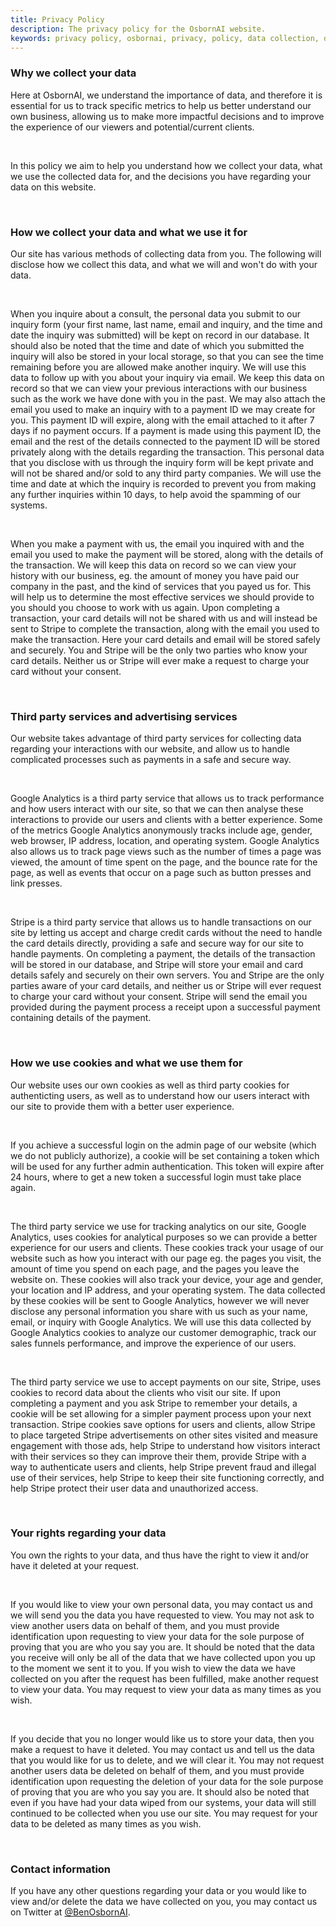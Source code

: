 ```yaml
---
title: Privacy Policy
description: The privacy policy for the OsbornAI website.
keywords: privacy policy, osbornai, privacy, policy, data collection, data privacy
---
```


### Why we collect your data
Here at OsbornAI, we understand the importance of data, and therefore it is essential for us to track specific metrics to help us better understand our own business, allowing us to make more impactful decisions and to improve the experience of our viewers and potential/current clients.

<br />

In this policy we aim to help you understand how we collect your data, what we use the collected data for, and the decisions you have regarding your data on this website.

<br />

### How we collect your data and what we use it for
Our site has various methods of collecting data from you. The following will disclose how we collect this data, and what we will and won't do with your data.

<br />

When you inquire about a consult, the personal data you submit to our inquiry form (your first name, last name, email and inquiry, and the time and date the inquiry was submitted) will be kept on record in our database. It should also be noted that the time and date of which you submitted the inquiry will also be stored in your local storage, so that you can see the time remaining before you are allowed make another inquiry. We will use this data to follow up with you about your inquiry via email. We keep this data on record so that we can view your previous interactions with our business such as the work we have done with you in the past. We may also attach the email you used to make an inquiry with to a payment ID we may create for you. This payment ID will expire, along with the email attached to it after 7 days if no payment occurs. If a payment is made using this payment ID, the email and the rest of the details connected to the payment ID will be stored privately along with the details regarding the transaction. This personal data that you disclose with us through the inquiry form will be kept private and will not be shared and/or sold to any third party companies. We will use the time and date at which the inquiry is recorded to prevent you from making any further inquiries within 10 days, to help avoid the spamming of our systems.

<br />

When you make a payment with us, the email you inquired with and the email you used to make the payment will be stored, along with the details of the transaction. We will keep this data on record so we can view your history with our business, eg. the amount of money you have paid our company in the past, and the kind of services that you payed us for. This will help us to determine the most effective services we should provide to you should you choose to work with us again. Upon completing a transaction, your card details will not be shared with us and will instead be sent to Stripe to complete the transaction, along with the email you used to make the transaction. Here your card details and email will be stored safely and securely. You and Stripe will be the only two parties who know your card details. Neither us or Stripe will ever make a request to charge your card without your consent.

<br />

### Third party services and advertising services
Our website takes advantage of third party services for collecting data regarding your interactions with our website, and allow us to handle complicated processes such as payments in a safe and secure way.

<br />

Google Analytics is a third party service that allows us to track performance and how users interact with our site, so that we can then analyse these interactions to provide our users and clients with a better experience. Some of the metrics Google Analytics anonymously tracks include age, gender, web browser, IP address, location, and operating system. Google Analytics also allows us to track page views such as the number of times a page was viewed, the amount of time spent on the page, and the bounce rate for the page, as well as events that occur on a page such as button presses and link presses.

<br />

Stripe is a third party service that allows us to handle transactions on our site by letting us accept and charge credit cards without the need to handle the card details directly, providing a safe and secure way for our site to handle payments. On completing a payment, the details of the transaction will be stored in our database, and Stripe will store your email and card details safely and securely on their own servers. You and Stripe are the only parties aware of your card details, and neither us or Stripe will ever request to charge your card without your consent. Stripe will send the email you provided during the payment process a receipt upon a successful payment containing details of the payment.

<br />

### How we use cookies and what we use them for
Our website uses our own cookies as well as third party cookies for authenticting users, as well as to understand how our users interact with our site to provide them with a better user experience.

<br />

If you achieve a successful login on the admin page of our website (which we do not publicly authorize), a cookie will be set containing a token which will be used for any further admin authentication. This token will expire after 24 hours, where to get a new token a successful login must take place again.

<br />

The third party service we use for tracking analytics on our site, Google Analytics, uses cookies for analytical purposes so we can provide a better experience for our users and clients. These cookies track your usage of our website such as how you interact with our page eg. the pages you visit, the amount of time you spend on each page, and the pages you leave the website on. These cookies will also track your device, your age and gender, your location and IP address, and your operating system. The data collected by these cookies will be sent to Google Analytics, however we will never disclose any personal information you share with us such as your name, email, or inquiry with Google Analytics. We will use this data collected by Google Analytics cookies to analyze our customer demographic, track our sales funnels performance, and improve the experience of our users.

<br />

The third party service we use to accept payments on our site, Stripe, uses cookies to record data about the clients who visit our site. If upon completing a payment and you ask Stripe to remember your details, a cookie will be set allowing for a simpler payment process upon your next transaction. Stripe cookies save options for users and clients, allow Stripe to place targeted Stripe advertisements on other sites visited and measure engagement with those ads, help Stripe to understand how visitors interact with their services so they can improve their them, provide Stripe with a way to authenticate users and clients, help Stripe prevent fraud and illegal use of their services, help Stripe to keep their site functioning correctly, and help Stripe protect their user data and unauthorized access.

<br />

### Your rights regarding your data
You own the rights to your data, and thus have the right to view it and/or have it deleted at your request. 

<br />

If you would like to view your own personal data, you may contact us and we will send you the data you have requested to view. You may not ask to view another users data on behalf of them, and you must provide identification upon requesting to view your data for the sole purpose of proving that you are who you say you are. It should be noted that the data you receive will only be all of the data that we have collected upon you up to the moment we sent it to you. If you wish to view the data we have collected on you after the request has been fulfilled, make another request to view your data. You may request to view your data as many times as you wish.

<br />

If you decide that you no longer would like us to store your data, then you make a request to have it deleted. You may contact us and tell us the data that you would like for us to delete, and we will clear it. You may not request another users data be deleted on behalf of them, and you must provide identification upon requesting the deletion of your data for the sole purpose of proving that you are who you say you are. It should also be noted that even if you have had your data wiped from our systems, your data will still continued to be collected when you use our site. You may request for your data to be deleted as many times as you wish.

<br />

### Contact information
If you have any other questions regarding your data or you would like to view and/or delete the data we have collected on you, you may contact us on Twitter at [@BenOsbornAI](https://twitter.com/BenOsbornAI).